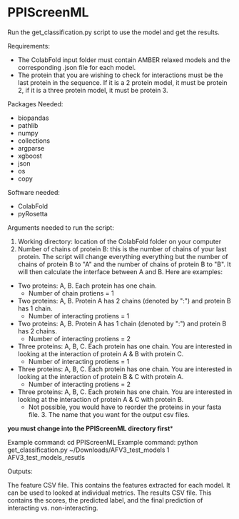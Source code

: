 # PPIScreenML

Run the get_classification.py script to use the model and get the results. 

Requirements:

- The ColabFold input folder must contain AMBER relaxed models and the corresponding .json file for each model.
- The protein that you are wishing to check for interactions must be the last protein in the sequence. If it is a 2 protein model, it must be protein 2, if it is a three protein model, it must be protein 3. 

Packages Needed:
- biopandas
- pathlib
- numpy
- collections
- argparse
- xgboost
- json
- os
- copy

Software needed:
- ColabFold
- pyRosetta 

Arguments needed to run the script:

1. Working directory: location of the ColabFold folder on your computer
2. Number of chains of protein B: this is the number of chains of your last protein. The script will change everything everything but the number of chains of protein B to "A" and the number of chains of protein B to "B". It will then calculate the interface between A and B. Here are examples:
  - Two proteins: A, B. Each protein has one chain.
     - Number of chain protiens = 1
  - Two proteins: A, B. Protein A has 2 chains (denoted by ":") and protein B has 1 chain.
     - Number of interacting protiens = 1
  - Two proteins: A, B. Protein A has 1 chain (denoted by ":") and protein B has 2 chains.
     - Number of interacting protiens = 2
  - Three proteins: A, B, C. Each protein has one chain. You are interested in looking at the interaction of protein A & B with protein C.
     - Number of interacting protiens = 1
  - Three proteins: A, B, C. Each protein has one chain. You are interested in looking at the interaction of protein B & C with protein A.
     - Number of interacting protiens = 2
  - Three proteins: A, B, C. Each protein has one chain. You are interested in looking at the interaction of protein A & C with protein B.
     - Not possible, you would have to reorder the proteins in your fasta file. 3. The name that you want for the output csv files.

**you must change into the PPIScreenML directory first***

Example command: cd PPIScreenML
Example command: python get_classification.py ~/Downloads/AFV3_test_models 1 AFV3_test_models_resutls

Outputs:

The feature CSV file. This contains the features extracted for each model. It can be used to looked at individual metrics.
The results CSV file. This contains the scores, the predicted label, and the final prediction of interacting vs. non-interacting.
